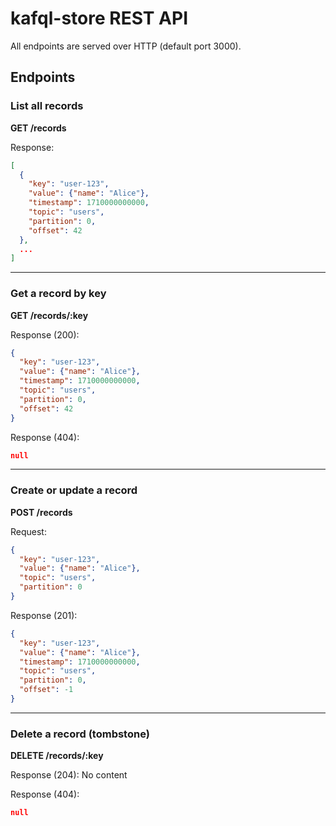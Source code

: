 # kafql-store REST API

All endpoints are served over HTTP (default port 3000).

## Endpoints

### List all records
**GET /records**

Response:
```json
[
  {
    "key": "user-123",
    "value": {"name": "Alice"},
    "timestamp": 1710000000000,
    "topic": "users",
    "partition": 0,
    "offset": 42
  },
  ...
]
```

---

### Get a record by key
**GET /records/:key**

Response (200):
```json
{
  "key": "user-123",
  "value": {"name": "Alice"},
  "timestamp": 1710000000000,
  "topic": "users",
  "partition": 0,
  "offset": 42
}
```
Response (404):
```json
null
```

---

### Create or update a record
**POST /records**

Request:
```json
{
  "key": "user-123",
  "value": {"name": "Alice"},
  "topic": "users",
  "partition": 0
}
```
Response (201):
```json
{
  "key": "user-123",
  "value": {"name": "Alice"},
  "timestamp": 1710000000000,
  "topic": "users",
  "partition": 0,
  "offset": -1
}
```

---

### Delete a record (tombstone)
**DELETE /records/:key**

Response (204):
No content

Response (404):
```json
null
``` 